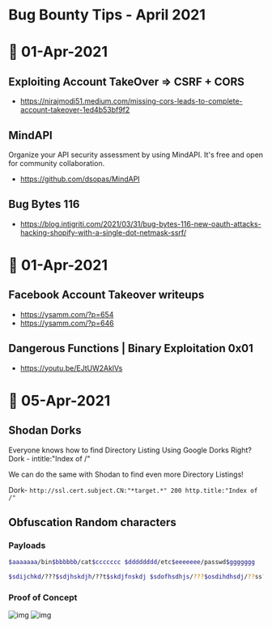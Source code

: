 # Bug Bounty Tips - April 2021

# 📅 01-Apr-2021
## Exploiting Account TakeOver => CSRF + CORS
- https://nirajmodi51.medium.com/missing-cors-leads-to-complete-account-takeover-1ed4b53bf9f2

## MindAPI 
Organize your API security assessment by using MindAPI. It's free and open for community collaboration.
- https://github.com/dsopas/MindAPI

## Bug Bytes 116
- https://blog.intigriti.com/2021/03/31/bug-bytes-116-new-oauth-attacks-hacking-shopify-with-a-single-dot-netmask-ssrf/

# 📅 01-Apr-2021
## Facebook Account Takeover writeups
- https://ysamm.com/?p=654
- https://ysamm.com/?p=646

## Dangerous Functions | Binary Exploitation 0x01
- https://youtu.be/EJtUW2AklVs

# 📅 05-Apr-2021
## Shodan Dorks
Everyone knows how to find Directory Listing Using Google Dorks Right?
Dork - intitle:"Index of /"

We can do the same with Shodan to find even more Directory Listings!

Dork- `http://ssl.cert.subject.CN:"*target.*" 200 http.title:"Index of /"`

## Obfuscation Random characters

### Payloads

```sh
$aaaaaaa/bin$bbbbbb/cat$ccccccc $dddddddd/etc$eeeeeee/passwd$ggggggg

$sdijchkd/???$sdjhskdjh/??t$skdjfnskdj $sdofhsdhjs/???$osdihdhsdj/??ss??$skdjhsiudf
```
### Proof of Concept
![img](https://pbs.twimg.com/media/EyMKkZWVEAAInk9?format=png&name=small)
![img](https://pbs.twimg.com/media/EyMKkZXUYAIaclN?format=png&name=large)

